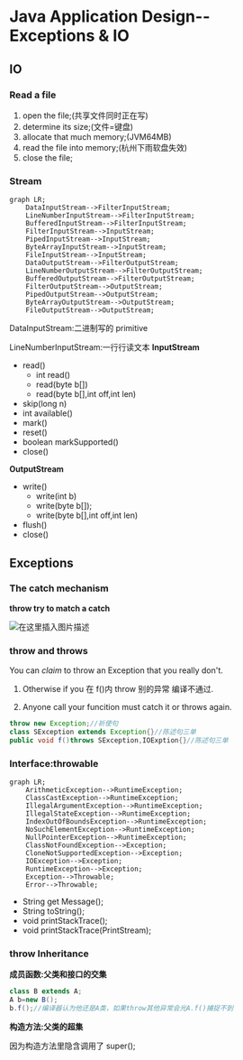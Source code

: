 # Java Application Design--Exceptions & IO

## IO

### Read a file

1. open the file;(共享文件同时正在写)
2. determine its size;(文件=键盘)
3. allocate that much memory;(JVM64MB)
4. read the file into memory;(杭州下雨软盘失效)
5. close the file;

### Stream

```mermaid
graph LR;
	DataInputStream-->FilterInputStream;
	LineNumberInputStream-->FilterInputStream;
	BufferedInputStream-->FilterInputStream;
	FilterInputStream-->InputStream;
	PipedInputStream-->InputStream;
	ByteArrayInputStream-->InputStream;
	FileInputStream-->InputStream;
	DataOutputStream-->FilterOutputStream;
	LineNumberOutputStream-->FilterOutputStream;
	BufferedOutputStream-->FilterOutputStream;
	FilterOutputStream-->OutputStream;
	PipedOutputStream-->OutputStream;
	ByteArrayOutputStream-->OutputStream;
	FileOutputStream-->OutputStream;
```

DataInputStream:二进制写的 primitive

LineNumberInputStream:一行行读文本
**InputStream**

- read()
  - int read()
  - read(byte b[])
  - read(byte b[],int off,int len)
- skip(long n)
- int available()
- mark()
- reset()
- boolean markSupported()
- close()

**OutputStream**

- write()
  - write(int b)
  - write(byte b[]);
  - write(byte b[],int off,int len)
- flush()
- close()

## Exceptions

### The catch mechanism

**throw try to match a catch**

![在这里插入图片描述](https://img-blog.csdnimg.cn/2020102715001043.png?x-oss-process=image/watermark,type_ZmFuZ3poZW5naGVpdGk,shadow_10,text_aHR0cHM6Ly9ibG9nLmNzZG4ubmV0L3FxXzM5MzgwMjMw,size_16,color_FFFFFF,t_70#pic_center)

### throw and throws

You can _claim_ to throw an Exception that you really don't.

1. Otherwise if you 在 f()内 throw 别的异常 编译不通过.

2. Anyone call your funcition must catch it or throws again.

```java
throw new Exception;//祈使句
class SException extends Exception{}//陈述句三单
public void f()throws SException,IOExption{}//陈述句三单
```

### Interface:throwable

```mermaid
graph LR;
	ArithmeticException-->RuntimeException;
	ClassCastException-->RuntimeException;
	IllegalArgumentException-->RuntimeException;
	IllegalStateException-->RuntimeException;
	IndexOutOfBoundsException-->RuntimeException;
	NoSuchElementException-->RuntimeException;
	NullPointerException-->RuntimeException;
	ClassNotFoundException-->Exception;
	CloneNotSupportedException-->Exception;
	IOException-->Exception;
    RuntimeException-->Exception;
    Exception-->Throwable;
    Error-->Throwable;
```

- String get Message();
- String toString();
- void printStackTrace();
- void printStackTrace(PrintStream);

### throw Inheritance

**成员函数:父类和接口的交集**

```java
class B extends A;
A b=new B();
b.f();//编译器认为他还是A类，如果throw其他异常会光A.f()捕捉不到
```

**构造方法:父类的超集**

因为构造方法里隐含调用了 super();
